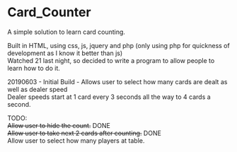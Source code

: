 # Card_Counter
A simple solution to learn card counting.

<p>
Built in HTML, using css, js, jquery and php (only using php for quickness of development as I know it better than js)<br/>
Watched 21 last night, so decided to write a program to allow people to learn how to do it.
</p>
<p>
20190603 - Initial Build - Allows user to select how many cards are dealt as well as dealer speed<br/>
Dealer speeds start at 1 card every 3 seconds all the way to 4 cards a second.
</p>
<p>
TODO:<br/>
<del>Allow user to hide the count.</del> DONE<br/>
<del>Allow user to take next 2 cards after counting.</del> DONE<br/>
Allow user to select how many players at table.
</p>
